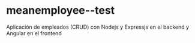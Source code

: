 # meanemployee--test
Aplicación de empleados (CRUD) con Nodejs y Expressjs en el backend y Angular en el frontend
